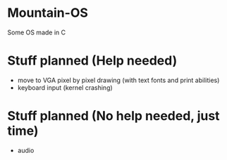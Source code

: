 # Mountain-OS
Some OS made in C

# Stuff planned (Help needed)
- move to VGA pixel by pixel drawing (with text fonts and print abilities)
- keyboard input (kernel crashing)

# Stuff planned (No help needed, just time)
- audio

